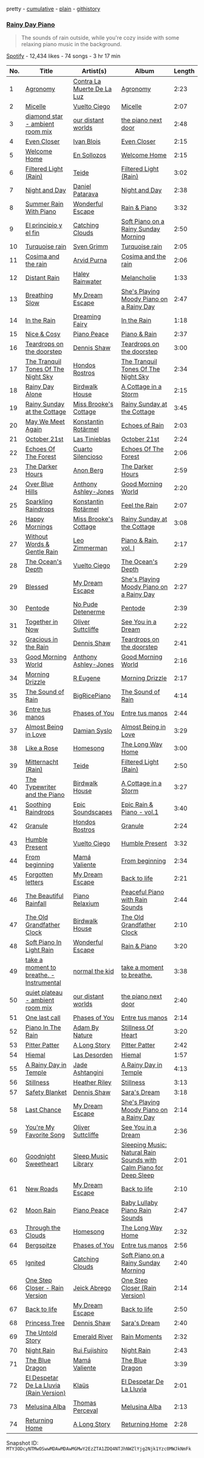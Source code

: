 pretty - [cumulative](/playlists/cumulative/37i9dQZF1DX4uB43NNq1P7.md) - [plain](/playlists/plain/37i9dQZF1DX4uB43NNq1P7) - [githistory](https://github.githistory.xyz/mackorone/spotify-playlist-archive/blob/main/playlists/plain/37i9dQZF1DX4uB43NNq1P7)

### [Rainy Day Piano](https://open.spotify.com/playlist/37i9dQZF1DX4uB43NNq1P7)

> The sounds of rain outside, while you're cozy inside with some relaxing piano music in the background.

[Spotify](https://open.spotify.com/user/spotify) - 12,434 likes - 74 songs - 3 hr 17 min

| No. | Title | Artist(s) | Album | Length |
|---|---|---|---|---|
| 1 | [Agronomy](https://open.spotify.com/track/02waHCZlp2s2ivnqDp3CjA) | [Contra La Muerte De La Luz](https://open.spotify.com/artist/7C19Hdd6VZQcs5tqzJl7QE) | [Agronomy](https://open.spotify.com/album/1oKBvI5blJWJCcfkek7pwZ) | 2:23 |
| 2 | [Micelle](https://open.spotify.com/track/6B93bHTKbd7Tv4F3U267ga) | [Vuelto Ciego](https://open.spotify.com/artist/2aGcZFlseymIvZzsg8H4yl) | [Micelle](https://open.spotify.com/album/2ZuVz9Mjtohq1taNses5ym) | 2:07 |
| 3 | [diamond star \- ambient room mix](https://open.spotify.com/track/1z4saOKqN0itK3mzITCmRv) | [our distant worlds](https://open.spotify.com/artist/4fMFhhP8Sqi3WWiaoOm5QT) | [the piano next door](https://open.spotify.com/album/7pVqb2flsJL6zX6ly0VoR2) | 2:48 |
| 4 | [Even Closer](https://open.spotify.com/track/2xIELXsAZNAi85cIKuHMFQ) | [Ivan Blois](https://open.spotify.com/artist/4dH20BbKaKVPBfwfmvUfZp) | [Even Closer](https://open.spotify.com/album/3xUOgQaLR9uXyfI560LnRM) | 2:15 |
| 5 | [Welcome Home](https://open.spotify.com/track/6hB3TsUZUwOC6QUxHIhFgg) | [En Sollozos](https://open.spotify.com/artist/3aGdDLCXYoZixmZbIriJoE) | [Welcome Home](https://open.spotify.com/album/0OREKsFFaKODKuVoAHtqrr) | 2:15 |
| 6 | [Filtered Light \(Rain\)](https://open.spotify.com/track/1LojjBNeJIcAvAiBcmVlV3) | [Teide](https://open.spotify.com/artist/31JZooajAUmQZAX2j6fPZ5) | [Filtered Light \(Rain\)](https://open.spotify.com/album/49nE3LTRvdivTulr4oenOs) | 3:02 |
| 7 | [Night and Day](https://open.spotify.com/track/6JJ7JnW8fJZLrAbMMBkttV) | [Daniel Patarava](https://open.spotify.com/artist/2fEhjNNeXKROZI0UgPfiyi) | [Night and Day](https://open.spotify.com/album/22oIgys6iXgc13DKLKkwet) | 2:38 |
| 8 | [Summer Rain With Piano](https://open.spotify.com/track/407llJbsp5jZ9krtjlqE0O) | [Wonderful Escape](https://open.spotify.com/artist/0PJ6I5TXDRK4pmLuSfh33T) | [Rain & Piano](https://open.spotify.com/album/4Hxom43QXe8rjoiw1uxyFB) | 3:32 |
| 9 | [El principio y el fin](https://open.spotify.com/track/0aIDDHxXl9sefiSVwM59wP) | [Catching Clouds](https://open.spotify.com/artist/7L9KGzUHy2qMvjj9qr9vOj) | [Soft Piano on a Rainy Sunday Morning](https://open.spotify.com/album/4CXTLfWu63YyQg526CR9f0) | 2:50 |
| 10 | [Turquoise rain](https://open.spotify.com/track/28wzOAQIs9IhZuv4I0zLH6) | [Sven Grimm](https://open.spotify.com/artist/0Yg8xlGiBpP2gdXx24nTlj) | [Turquoise rain](https://open.spotify.com/album/7IFBS8UoAIbNmaAftKkCXY) | 2:05 |
| 11 | [Cosima and the rain](https://open.spotify.com/track/2Vzx62MFkOGyi7wJxhsAIs) | [Arvid Purna](https://open.spotify.com/artist/0B8wOVY2YZ4A3KVLNdtp2K) | [Cosima and the rain](https://open.spotify.com/album/69lq5lpObxtOW71joJFjrI) | 2:06 |
| 12 | [Distant Rain](https://open.spotify.com/track/4EPGDewzvCS2TWK2URXVNE) | [Haley Rainwater](https://open.spotify.com/artist/0Sn2RT3NZROgbQCKGPihxA) | [Melancholie](https://open.spotify.com/album/0G9IpJZcX6h2xhP323FhpV) | 1:33 |
| 13 | [Breathing Slow](https://open.spotify.com/track/1Pjg5w4Cl1ZBP95XZmZ7HL) | [My Dream Escape](https://open.spotify.com/artist/4X3g5HpVJZUww98e0Qf39d) | [She's Playing Moody Piano on a Rainy Day](https://open.spotify.com/album/23fGXtCZFxRYXWuPqFvYx4) | 2:47 |
| 14 | [In the Rain](https://open.spotify.com/track/1zIxKYfnsMnz8tjOwoNITT) | [Dreaming Fairy](https://open.spotify.com/artist/64ao76RhcYuqi5nY1Rr6BK) | [In the Rain](https://open.spotify.com/album/5r5NwnMLQmlCBQdLxML1l3) | 1:18 |
| 15 | [Nice & Cosy](https://open.spotify.com/track/5CzWP6W28noCwI1dT63QTL) | [Piano Peace](https://open.spotify.com/artist/7qKxhFTGcJ7w7JEFGqqWwK) | [Piano & Rain](https://open.spotify.com/album/1E0c1Av9dZpro9yxfSf8Ha) | 2:37 |
| 16 | [Teardrops on the doorstep](https://open.spotify.com/track/0AgOsnBAgQ3oS9Fd5AfqwT) | [Dennis Shaw](https://open.spotify.com/artist/0nj9xF9necCK5vtX9WaRyA) | [Teardrops on the doorstep](https://open.spotify.com/album/6xgL3nF6MXq3x55rOMB4pv) | 3:00 |
| 17 | [The Tranquil Tones Of The Night Sky](https://open.spotify.com/track/3YbsUtu9JdOr1SXtgdvLrt) | [Hondos Rostros](https://open.spotify.com/artist/1GkARSHIynvDFV4eyUZvhC) | [The Tranquil Tones Of The Night Sky](https://open.spotify.com/album/421vQzRJdxCFGqMHpnF0jv) | 2:34 |
| 18 | [Rainy Day Alone](https://open.spotify.com/track/7sLGSLFtNwNKCCiv2QlvTc) | [Birdwalk House](https://open.spotify.com/artist/3RJY7q5VlfcdnlUTjeGCGM) | [A Cottage in a Storm](https://open.spotify.com/album/71BxdqhFXfv0W60R82WgQ1) | 2:15 |
| 19 | [Rainy Sunday at the Cottage](https://open.spotify.com/track/1nyzEH2nN9UfL3PNVsxQZz) | [Miss Brooke's Cottage](https://open.spotify.com/artist/6wYWLz4TZvuTTtSI2HCcsj) | [Rainy Sunday at the Cottage](https://open.spotify.com/album/75xGNJ1qnFvoJdx8JtS3WI) | 3:45 |
| 20 | [May We Meet Again](https://open.spotify.com/track/7zn6XN9BFYtjLm730WuDov) | [Konstantin Rotärmel](https://open.spotify.com/artist/73x7dsM3ThlOaumf63iiyT) | [Echoes of Rain](https://open.spotify.com/album/5MhZf2tjvfGklglbYHiPH3) | 2:03 |
| 21 | [October 21st](https://open.spotify.com/track/76cFbynsPU5uVPXifbsmfZ) | [Las Tinieblas](https://open.spotify.com/artist/3eY0YTyWNXA8z9zrWz1kYU) | [October 21st](https://open.spotify.com/album/5olmbwDm6khNLIvNyWSBpC) | 2:24 |
| 22 | [Echoes Of The Forest](https://open.spotify.com/track/55xmZl9vnU0hBA3r3MPdDt) | [Cuarto Silencioso](https://open.spotify.com/artist/04LmdQOsJRkyf8l75OvA2i) | [Echoes Of The Forest](https://open.spotify.com/album/5pfaXhko9DKEet3w3O8h3v) | 2:06 |
| 23 | [The Darker Hours](https://open.spotify.com/track/0OF3sk5xugBzmJnE20Pm3U) | [Anon Berg](https://open.spotify.com/artist/22Eb4qC99mAt3X4vMYktBg) | [The Darker Hours](https://open.spotify.com/album/2tgnfOPTnXWqRgwiTxwgtT) | 2:59 |
| 24 | [Over Blue Hills](https://open.spotify.com/track/1H37OB8lPFyCiRpPlsphjF) | [Anthony Ashley\-Jones](https://open.spotify.com/artist/0TzCuBsid1h1aj7ZRSa8JX) | [Good Morning World](https://open.spotify.com/album/5e3dQZEGHwwoZJ4gmaVBiU) | 2:20 |
| 25 | [Sparkling Raindrops](https://open.spotify.com/track/6wa9UyYtc4fzGudPw0l361) | [Konstantin Rotärmel](https://open.spotify.com/artist/73x7dsM3ThlOaumf63iiyT) | [Feel the Rain](https://open.spotify.com/album/630CuaflRgHBARUoVuUJQ7) | 2:07 |
| 26 | [Happy Mornings](https://open.spotify.com/track/5U0cxOqpl3ONvRpqeLzvOf) | [Miss Brooke's Cottage](https://open.spotify.com/artist/6wYWLz4TZvuTTtSI2HCcsj) | [Rainy Sunday at the Cottage](https://open.spotify.com/album/75xGNJ1qnFvoJdx8JtS3WI) | 3:08 |
| 27 | [Without Words & Gentle Rain](https://open.spotify.com/track/2RvsS6T2zbRyR7cmD6FFy1) | [Leo Zimmerman](https://open.spotify.com/artist/1rXR5cwxxippMLTtaeAa6y) | [Piano & Rain, vol\. I](https://open.spotify.com/album/4qSrjBWuIczggbNAifFfL8) | 2:17 |
| 28 | [The Ocean's Depth](https://open.spotify.com/track/3zJdgvKsjtBYl95XuKCIkF) | [Vuelto Ciego](https://open.spotify.com/artist/2aGcZFlseymIvZzsg8H4yl) | [The Ocean's Depth](https://open.spotify.com/album/6gDCqM9FGF2facKbvBzJJs) | 2:29 |
| 29 | [Blessed](https://open.spotify.com/track/077mY6IQpD9wrNkDSxGXjK) | [My Dream Escape](https://open.spotify.com/artist/4X3g5HpVJZUww98e0Qf39d) | [She's Playing Moody Piano on a Rainy Day](https://open.spotify.com/album/23fGXtCZFxRYXWuPqFvYx4) | 2:27 |
| 30 | [Pentode](https://open.spotify.com/track/3R3XZJ6HPrGIuBXdHehp9W) | [No Pude Detenerme](https://open.spotify.com/artist/5PPQ1GQmwabzQpN9W7ihoN) | [Pentode](https://open.spotify.com/album/7s4sByi9wlNJ4Dd07s0K9A) | 2:39 |
| 31 | [Together in Now](https://open.spotify.com/track/5wGYS3BP9H8hi2ZcTFc7F2) | [Oliver Suttcliffe](https://open.spotify.com/artist/4JaYzqOa5URlU6EiMxdlXn) | [See You in a Dream](https://open.spotify.com/album/1c4oQCA62N9ROFj5x97ClR) | 2:22 |
| 32 | [Gracious in the Rain](https://open.spotify.com/track/0kou2NW1WSyo1sxzyzBHLj) | [Dennis Shaw](https://open.spotify.com/artist/0nj9xF9necCK5vtX9WaRyA) | [Teardrops on the doorstep](https://open.spotify.com/album/6xgL3nF6MXq3x55rOMB4pv) | 2:41 |
| 33 | [Good Morning World](https://open.spotify.com/track/3ShkZ3fmEFRrroSzVdpEta) | [Anthony Ashley\-Jones](https://open.spotify.com/artist/0TzCuBsid1h1aj7ZRSa8JX) | [Good Morning World](https://open.spotify.com/album/5e3dQZEGHwwoZJ4gmaVBiU) | 2:16 |
| 34 | [Morning Drizzle](https://open.spotify.com/track/0jB9Ia6Rpi4XzPwdlwGuVO) | [R Eugene](https://open.spotify.com/artist/5INtIOjjy8zDoOraEPyhVn) | [Morning Drizzle](https://open.spotify.com/album/4XV8y6sM5adZI5gSVmHZ0c) | 2:17 |
| 35 | [The Sound of Rain](https://open.spotify.com/track/0JdUloeK9xqiorsQPsvugp) | [BigRicePiano](https://open.spotify.com/artist/6NZehyzoXBTOmvFzJyp6RV) | [The Sound of Rain](https://open.spotify.com/album/7lFuV2xo8umuzbbRQen255) | 4:14 |
| 36 | [Entre tus manos](https://open.spotify.com/track/66dhGa0VKUZwBQQ0vkIItG) | [Phases of You](https://open.spotify.com/artist/04f6XeDUKqybwfbSheAoWv) | [Entre tus manos](https://open.spotify.com/album/5loAom6m6jvgODXh7J3QqK) | 2:44 |
| 37 | [Almost Being in Love](https://open.spotify.com/track/2omqysIJo9PIwSMcMCz3cu) | [Damian Syslo](https://open.spotify.com/artist/16zAiqqDsHkJ3UPqS9vQiu) | [Almost Being in Love](https://open.spotify.com/album/3MVho0RdwGmZa3Nr3efad5) | 3:29 |
| 38 | [Like a Rose](https://open.spotify.com/track/6ijewExLv4RQnlQwkNZJef) | [Homesong](https://open.spotify.com/artist/40cJNjBErUUY5GEz2fnz5s) | [The Long Way Home](https://open.spotify.com/album/3krtEQACBn6DXD2Ef8BTH7) | 3:00 |
| 39 | [Mitternacht \(Rain\)](https://open.spotify.com/track/2iRGKPnnIdjAet42QjwXdN) | [Teide](https://open.spotify.com/artist/31JZooajAUmQZAX2j6fPZ5) | [Filtered Light \(Rain\)](https://open.spotify.com/album/49nE3LTRvdivTulr4oenOs) | 2:50 |
| 40 | [The Typewriter and the Piano](https://open.spotify.com/track/6uALKhcAqQRQUH8UrZj8w8) | [Birdwalk House](https://open.spotify.com/artist/3RJY7q5VlfcdnlUTjeGCGM) | [A Cottage in a Storm](https://open.spotify.com/album/71BxdqhFXfv0W60R82WgQ1) | 3:27 |
| 41 | [Soothing Raindrops](https://open.spotify.com/track/6U0aQFWE7BJj3WSxE0Q8oG) | [Epic Soundscapes](https://open.spotify.com/artist/5u0dE6Vw509dFP0YK5y8lc) | [Epic Rain & Piano \- vol.1](https://open.spotify.com/album/7rhRA2bs7V7dpaDqRhIPce) | 3:40 |
| 42 | [Granule](https://open.spotify.com/track/15eLDTgjl98PPmvGYoXoQc) | [Hondos Rostros](https://open.spotify.com/artist/1GkARSHIynvDFV4eyUZvhC) | [Granule](https://open.spotify.com/album/2OLmcPx7BdwI0QVxPwNj1x) | 2:24 |
| 43 | [Humble Present](https://open.spotify.com/track/4Vi9xSebHSxKK7LArcVcYU) | [Vuelto Ciego](https://open.spotify.com/artist/2aGcZFlseymIvZzsg8H4yl) | [Humble Present](https://open.spotify.com/album/0hpfhie8BPcA0okirMROQB) | 3:32 |
| 44 | [From beginning](https://open.spotify.com/track/3UoZfZtWIrpnRtmWvcHUeH) | [Mamá Valiente](https://open.spotify.com/artist/1QmJjqae7klTYMxMjL0hcV) | [From beginning](https://open.spotify.com/album/39cthq8AcvMYXcrjV4S8QO) | 2:34 |
| 45 | [Forgotten letters](https://open.spotify.com/track/1ZCeUv9xi2ZPuRbLBXfNaR) | [My Dream Escape](https://open.spotify.com/artist/4X3g5HpVJZUww98e0Qf39d) | [Back to life](https://open.spotify.com/album/79BCV4DaRDOXHyLlljIvVS) | 2:21 |
| 46 | [The Beautiful Rainfall](https://open.spotify.com/track/6lute9PCHTZWrPlU2cLKOh) | [Piano Relaxium](https://open.spotify.com/artist/3xDQskeJYYGMtPkj5eQK1A) | [Peaceful Piano with Rain Sounds](https://open.spotify.com/album/1NzuXDVyh9HFZf7VwWZo5s) | 2:44 |
| 47 | [The Old Grandfather Clock](https://open.spotify.com/track/5fkL4zfJCG8pxccrdR7TI0) | [Birdwalk House](https://open.spotify.com/artist/3RJY7q5VlfcdnlUTjeGCGM) | [The Old Grandfather Clock](https://open.spotify.com/album/4mOXlp10cieaSNNvyAQRIu) | 2:10 |
| 48 | [Soft Piano In Light Rain](https://open.spotify.com/track/2t5rleV4AUS329uPShiEQ6) | [Wonderful Escape](https://open.spotify.com/artist/0PJ6I5TXDRK4pmLuSfh33T) | [Rain & Piano](https://open.spotify.com/album/4Hxom43QXe8rjoiw1uxyFB) | 3:20 |
| 49 | [take a moment to breathe\. \- Instrumental](https://open.spotify.com/track/3lQmOV3OBO7O9FR7oCC8v1) | [normal the kid](https://open.spotify.com/artist/3qPVBAEhS0Rc09oB4O065V) | [take a moment to breathe.](https://open.spotify.com/album/22V9tEtQVgB85xG24ozhS3) | 3:38 |
| 50 | [quiet plateau \- ambient room mix](https://open.spotify.com/track/4ED5zjEGxTIY2oUHgqidGB) | [our distant worlds](https://open.spotify.com/artist/4fMFhhP8Sqi3WWiaoOm5QT) | [the piano next door](https://open.spotify.com/album/7pVqb2flsJL6zX6ly0VoR2) | 2:40 |
| 51 | [One last call](https://open.spotify.com/track/5NJyS0aFGLhFW35NmEnnS8) | [Phases of You](https://open.spotify.com/artist/04f6XeDUKqybwfbSheAoWv) | [Entre tus manos](https://open.spotify.com/album/5loAom6m6jvgODXh7J3QqK) | 2:14 |
| 52 | [Piano In The Rain](https://open.spotify.com/track/45COIvvOsEigCZY5H8C8zY) | [Adam By Nature](https://open.spotify.com/artist/24FFkUJXOJMxw4WRVlLng1) | [Stillness Of Heart](https://open.spotify.com/album/3yI4HKLb8uDmx15Vj9ZvW7) | 3:20 |
| 53 | [Pitter Patter](https://open.spotify.com/track/7JHGHOEQA2xhiraQESNSyu) | [A Long Story](https://open.spotify.com/artist/1RFdkmm7AtmHeZTrdoJOFI) | [Pitter Patter](https://open.spotify.com/album/6vroyHfRe7dytL34m4yatE) | 2:42 |
| 54 | [Hiemal](https://open.spotify.com/track/5bzH6IfpBdo8JZgabohbc2) | [Las Desorden](https://open.spotify.com/artist/05Vq9YRP30tBWRiSR7mUV3) | [Hiemal](https://open.spotify.com/album/6cC1ItSieMCt6ekRYtNXxG) | 1:57 |
| 55 | [A Rainy Day in Temple](https://open.spotify.com/track/630N0zkAsYJYhjThC5UzTA) | [Jade Ashtangini](https://open.spotify.com/artist/17PiYKoaZCMCi0O1Tfy2UN) | [A Rainy Day in Temple](https://open.spotify.com/album/265FNDSkFrjOJLNPq4G2rS) | 4:13 |
| 56 | [Stillness](https://open.spotify.com/track/1V0xxtY4yJGo5sotrsR5Oq) | [Heather Riley](https://open.spotify.com/artist/3HhS9TOcCQKFAGLpe2uByV) | [Stillness](https://open.spotify.com/album/0tHMoVyt7PcxXeJHdC3GHU) | 3:13 |
| 57 | [Safety Blanket](https://open.spotify.com/track/3MRIF4BQ3Oq6T84mGZxkLe) | [Dennis Shaw](https://open.spotify.com/artist/0nj9xF9necCK5vtX9WaRyA) | [Sara's Dream](https://open.spotify.com/album/7F6h50htukYIIbflsJs9TF) | 3:18 |
| 58 | [Last Chance](https://open.spotify.com/track/5NtgA0Ooz2UyHDnYwDRUu8) | [My Dream Escape](https://open.spotify.com/artist/4X3g5HpVJZUww98e0Qf39d) | [She's Playing Moody Piano on a Rainy Day](https://open.spotify.com/album/23fGXtCZFxRYXWuPqFvYx4) | 2:14 |
| 59 | [You're My Favorite Song](https://open.spotify.com/track/1VivWZ7QS8igflqDXZHlCF) | [Oliver Suttcliffe](https://open.spotify.com/artist/4JaYzqOa5URlU6EiMxdlXn) | [See You in a Dream](https://open.spotify.com/album/1c4oQCA62N9ROFj5x97ClR) | 2:36 |
| 60 | [Goodnight Sweetheart](https://open.spotify.com/track/7Jyq4L2auipyWJcjuoZPp0) | [Sleep Music Library](https://open.spotify.com/artist/3v9yMkr1nwZz38R90u1lpW) | [Sleeping Music: Natural Rain Sounds with Calm Piano for Deep Sleep](https://open.spotify.com/album/1qnPXccqNlrJ9jg8m2bibq) | 2:01 |
| 61 | [New Roads](https://open.spotify.com/track/35TmvWc9fwb2NwPZsHQOq5) | [My Dream Escape](https://open.spotify.com/artist/4X3g5HpVJZUww98e0Qf39d) | [Back to life](https://open.spotify.com/album/79BCV4DaRDOXHyLlljIvVS) | 2:10 |
| 62 | [Moon Rain](https://open.spotify.com/track/2XkvwfoxdVZXZWsHuiP77C) | [Piano Peace](https://open.spotify.com/artist/7qKxhFTGcJ7w7JEFGqqWwK) | [Baby Lullaby Piano Rain Sounds](https://open.spotify.com/album/1Kdxf8bKGcVsXX8LhlxL2f) | 2:47 |
| 63 | [Through the Clouds](https://open.spotify.com/track/0Fvy8Nrds4DbW4OCqbktfu) | [Homesong](https://open.spotify.com/artist/40cJNjBErUUY5GEz2fnz5s) | [The Long Way Home](https://open.spotify.com/album/3krtEQACBn6DXD2Ef8BTH7) | 2:32 |
| 64 | [Bergspitze](https://open.spotify.com/track/0LfV2CQ5s90rs91icZcJ61) | [Phases of You](https://open.spotify.com/artist/04f6XeDUKqybwfbSheAoWv) | [Entre tus manos](https://open.spotify.com/album/5loAom6m6jvgODXh7J3QqK) | 2:56 |
| 65 | [Ignited](https://open.spotify.com/track/50mAQNpnlnDJuTZ60pXi3I) | [Catching Clouds](https://open.spotify.com/artist/7L9KGzUHy2qMvjj9qr9vOj) | [Soft Piano on a Rainy Sunday Morning](https://open.spotify.com/album/4CXTLfWu63YyQg526CR9f0) | 2:40 |
| 66 | [One Step Closer \- Rain Version](https://open.spotify.com/track/1CqQ5ess43IRjD0zpGD8O3) | [Jeick Abrego](https://open.spotify.com/artist/6mKCZrIwfOeiBv3YOAl8Nj) | [One Step Closer \(Rain Version\)](https://open.spotify.com/album/7HlxAPOOZTcS4km3W7skge) | 2:14 |
| 67 | [Back to life](https://open.spotify.com/track/7apr0AjkfBJD0Ma5h1uNvk) | [My Dream Escape](https://open.spotify.com/artist/4X3g5HpVJZUww98e0Qf39d) | [Back to life](https://open.spotify.com/album/79BCV4DaRDOXHyLlljIvVS) | 2:50 |
| 68 | [Princess Tree](https://open.spotify.com/track/73DDIXHsJa18Z4u1WaFcuT) | [Dennis Shaw](https://open.spotify.com/artist/0nj9xF9necCK5vtX9WaRyA) | [Sara's Dream](https://open.spotify.com/album/7F6h50htukYIIbflsJs9TF) | 2:40 |
| 69 | [The Untold Story](https://open.spotify.com/track/1INBxrFZHsFn2Z0IUKjqtq) | [Emerald River](https://open.spotify.com/artist/3WRtcKfMwLavcGWrceaRSn) | [Rain Moments](https://open.spotify.com/album/0tXTsulNcNTnniz6wQgIBX) | 2:32 |
| 70 | [Night Rain](https://open.spotify.com/track/6sppRP45WJDlOZHnvhBk7k) | [Rui Fujishiro](https://open.spotify.com/artist/49qFssdzJQct8i3VL9C9mE) | [Night Rain](https://open.spotify.com/album/5cQVztFB5SHVpE5ftXoIYo) | 2:43 |
| 71 | [The Blue Dragon](https://open.spotify.com/track/6oNdphvzPO37XFCLtZMKVC) | [Mamá Valiente](https://open.spotify.com/artist/1QmJjqae7klTYMxMjL0hcV) | [The Blue Dragon](https://open.spotify.com/album/69idyZhdF1As3JRdfZhXBz) | 3:39 |
| 72 | [El Despetar De La Lluvia \(Rain Version\)](https://open.spotify.com/track/7qho93hMk53FqnLGZddjKP) | [Klaüs](https://open.spotify.com/artist/3252lQrYqRgAFw2xXuNdVZ) | [El Despetar De La Lluvia](https://open.spotify.com/album/7qSgKvhP8PXU1n5HlVHaVX) | 2:01 |
| 73 | [Melusina Alba](https://open.spotify.com/track/2ndnjV4KpneBCYRHALd8Ro) | [Thomas Perceval](https://open.spotify.com/artist/42lfxltT65SVNLR6kypDU5) | [Melusina Alba](https://open.spotify.com/album/4HYOInJP0f608sH2178lN9) | 2:13 |
| 74 | [Returning Home](https://open.spotify.com/track/1ClUmEEJYoDemcIPQQIODw) | [A Long Story](https://open.spotify.com/artist/1RFdkmm7AtmHeZTrdoJOFI) | [Returning Home](https://open.spotify.com/album/7xgg2hiwbvf5ZTXLfbxP1L) | 2:28 |

Snapshot ID: `MTY3ODcyNTMwOSwwMDAwMDAwMGMwY2EzZTA1ZDQ4NTJhNWZlYjg2Njk1Yzc0MWJkNmFk`
